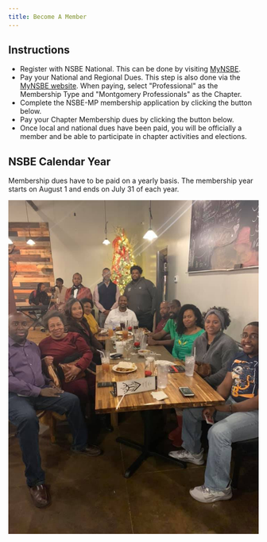 ```yaml
---
title: Become A Member
---
```


## Instructions

* Register with NSBE National. This can be done by visiting <a href="https://mynsbe.nsbe.org" target="_blank">MyNSBE</a>. 
* Pay your National and Regional Dues. This step is also done via the <a href="https://mynsbe.nsbe.org" target="_blank">MyNSBE website</a>. When paying, select "Professional" as the Membership Type and "Montgomery Professionals" as the Chapter.
* Complete the NSBE-MP membership application by clicking the button below.
* Pay your Chapter Membership dues by clicking the button below.
* Once local and national dues have been paid, you will be officially a member and be able to 
participate in chapter activities and elections.

## NSBE Calendar Year

Membership dues have to be paid on a yearly basis. The membership year starts on August 1
and ends on July 31 of each year.

![Members of NSBE-MP at social gathering event](/images/membership.jpg)
